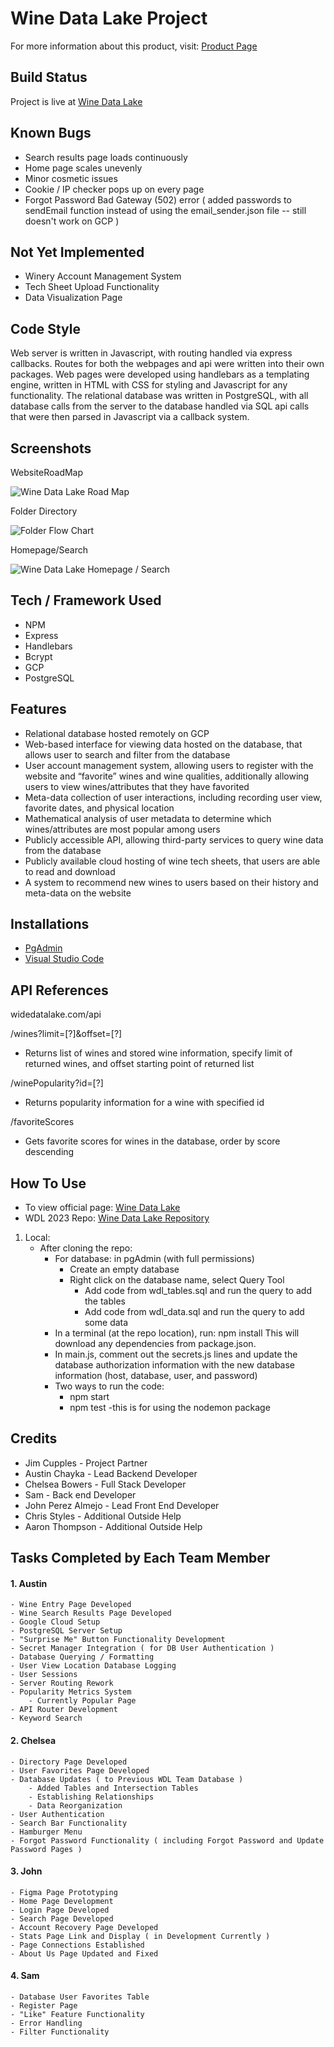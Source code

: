 ﻿# Wine Data Lake Project

For more information about this product, visit: [ Product Page ](https://winedatalake.com/info)

## Build Status

Project is live at [ Wine Data Lake ](https://winedatalake.com)

## Known Bugs

- Search results page loads continuously
- Home page scales unevenly
- Minor cosmetic issues
- Cookie / IP checker pops up on every page
- Forgot Password Bad Gateway (502) error ( added passwords to sendEmail function instead of using the email_sender.json file -- still doesn't work on GCP )

## Not Yet Implemented

- Winery Account Management System
- Tech Sheet Upload Functionality
- Data Visualization Page

## Code Style

Web server is written in Javascript, with routing handled via express callbacks. Routes for both the webpages and api were written into their own packages. Web pages were developed using handlebars as a templating engine, written in HTML with CSS for styling and Javascript for any functionality. The relational database was written in PostgreSQL, with all database calls from the server to the database handled via SQL api calls that were then parsed in Javascript via a callback system.

## Screenshots

WebsiteRoadMap

![Wine Data Lake Road Map](/server/public/images/siteLayout.png)

Folder Directory

![Folder Flow Chart](/server/public/images/folderFlow.png)

Homepage/Search

![Wine Data Lake Homepage / Search](/server/public/images/homepage.png)

## Tech / Framework Used

- NPM
- Express
- Handlebars
- Bcrypt
- GCP
- PostgreSQL

## Features

- Relational database hosted remotely on GCP
- Web-based interface for viewing data hosted on the database, that allows user to search and filter from the database
- User account management system, allowing users to register with the website and “favorite” wines and wine qualities, additionally allowing users to view wines/attributes that they have favorited
- Meta-data collection of user interactions, including recording user view, favorite dates, and physical location
- Mathematical analysis of user metadata to determine which wines/attributes are most popular among users
- Publicly accessible API, allowing third-party services to query wine data from the database
- Publicly available cloud hosting of wine tech sheets, that users are able to read and download
- A system to recommend new wines to users based on their history and meta-data on the website

## Installations

- [ PgAdmin ](https://www.pgadmin.org/download/)
- [ Visual Studio Code ](https://code.visualstudio.com/download)

## API References

widedatalake.com/api

/wines?limit=[?]&offset=[?]

- Returns list of wines and stored wine information, specify limit of returned wines, and offset starting point of returned list

/winePopularity?id=[?]

- Returns popularity information for a wine with specified id

/favoriteScores

- Gets favorite scores for wines in the database, order by score descending

## How To Use

- To view official page: [ Wine Data Lake ](https://winedatalake.com/)
- WDL 2023 Repo: [ Wine Data Lake Repository ](https://github.com/bowersch/Wine_Data_Lake)
1.  Local:
    - After cloning the repo:
        - For database: in pgAdmin (with full permissions)
            - Create an empty database
            - Right click on the database name, select Query Tool
                - Add code from wdl\_tables.sql and run the query to add the tables
                - Add code from wdl\_data.sql and run the query to add some data
        - In a terminal (at the repo location), run:  npm install  This will download any dependencies from package.json.
        - In main.js, comment out the secrets.js lines and update the database authorization information with the new database information (host, database, user, and password)
        - Two ways to run the code:
            - npm start
            - npm test
                -this is for using the nodemon package

## Credits

- Jim Cupples - Project Partner
- Austin Chayka - Lead Backend Developer
- Chelsea Bowers - Full Stack Developer
- Sam - Back end Developer
- John Perez Almejo - Lead Front End Developer
- Chris Styles - Additional Outside Help
- Aaron Thompson - Additional Outside Help

## Tasks Completed by Each Team Member

#### 1. Austin
    - Wine Entry Page Developed
    - Wine Search Results Page Developed
    - Google Cloud Setup 
    - PostgreSQL Server Setup
    - "Surprise Me" Button Functionality Development
    - Secret Manager Integration ( for DB User Authentication )
    - Database Querying / Formatting
    - User View Location Database Logging
    - User Sessions
    - Server Routing Rework
    - Popularity Metrics System
        - Currently Popular Page
    - API Router Development
    - Keyword Search

#### 2. Chelsea
    - Directory Page Developed
    - User Favorites Page Developed
    - Database Updates ( to Previous WDL Team Database )
        - Added Tables and Intersection Tables
        - Establishing Relationships
        - Data Reorganization
    - User Authentication
    - Search Bar Functionality
    - Hamburger Menu
    - Forgot Password Functionality ( including Forgot Password and Update Password Pages )

#### 3. John
    - Figma Page Prototyping
    - Home Page Development
    - Login Page Developed
    - Search Page Developed
    - Account Recovery Page Developed
    - Stats Page Link and Display ( in Development Currently )
    - Page Connections Established
    - About Us Page Updated and Fixed

#### 4. Sam
    - Database User Favorites Table
    - Register Page
    - "Like" Feature Functionality
    - Error Handling 
    - Filter Functionality